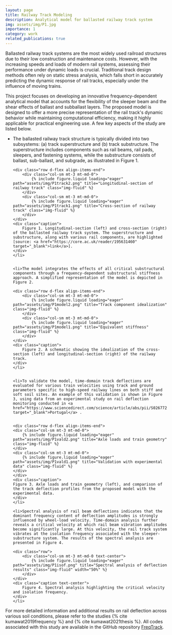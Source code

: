 ```yaml
---
layout: page
title: Railway Track Modeling
description: Analytical model for ballasted railway track system
img: assets/img/P1.jpg
importance: 1
category: work
related_publications: true
---
```


Ballasted railway track systems are the most widely used railroad structures due to their low construction and maintenance costs. However, with the increasing speeds and loads of modern rail systems, assessing their performance under dynamic loads is crucial. Traditional track design methods often rely on static stress analysis, which falls short in accurately predicting the dynamic response of rail tracks, especially under the influence of moving trains.

This project focuses on developing an innovative frequency-dependent analytical model that accounts for the flexibility of the sleeper beam and the shear effects of ballast and subballast layers. The proposed model is designed to offer a more precise representation of the rail track's dynamic behavior while maintaining computational efficiency, making it highly applicable for practical engineering use. A few key aspects of the study are listed below. 
<ul>
    <li>The ballasted railway track structure is typically divided into two subsystems: (a) track superstructure and (b) track substructure. The superstructure includes components such as rail beams, rail pads, sleepers, and fastening systems, while the substructure consists of ballast, sub-ballast, and subgrade, as illustrated in Figure 1.

    <div class="row d-flex align-items-end">
        <div class="col-sm mt-3 mt-md-0">
            {% include figure.liquid loading="eager" path="assets/img/P1track2.png" title="Longitudinal-section of railway track" class="img-fluid" %}
        </div>
        <div class="col-sm mt-3 mt-md-0">
            {% include figure.liquid loading="eager" path="assets/img/P1track1.png" title="Cross-section of railway track" class="img-fluid" %}
        </div>
    </div>
    <div class="caption">
        Figure 1. Longitudinal-section (left) and cross-section (right) of the ballasted railway track system. The superstructure and substructure, along with various rail components, are highlighted [source: <a href="https://core.ac.uk/reader/195631460" target="_blank">link</a>].
    </div>
    </li>


    <li>The model integrates the effects of all critical substructural components through a frequency-dependent substructural stiffness approach. A simplified representation of the model is depicted in Figure 2.

    <div class="row d-flex align-items-end">
        <div class="col-sm mt-3 mt-md-0">
            {% include figure.liquid loading="eager" path="assets/img/P1model2.png" title="Track component idealization" class="img-fluid" %}
        </div>
        <div class="col-sm mt-3 mt-md-0">
            {% include figure.liquid loading="eager" path="assets/img/P1model1.png" title="Equivalent stiffness" class="img-fluid" %}
        </div>
    </div>
    <div class="caption">
        Figure 2. A schematic showing the idealization of the cross-section (left) and longitudinal-section (right) of the railway track.
    </div>
    </li>


    <li>To validate the model, time-domain track deflections are evaluated for various train velocities using track and ground parameters specific to high-speed railway lines on both stiff and soft soil sites. An example of this validation is shown in Figure 3, using data from an experimental study on rail deflection monitoring conducted in <a href="https://www.sciencedirect.com/science/article/abs/pii/S0267726116302251" target="_blank">Portugal</a> .
    

    <div class="row d-flex align-items-end">
    <div class="col-sm mt-3 mt-md-0">
        {% include figure.liquid loading="eager" path="assets/img/P1vald2.png" title="Axle loads and train geometry" class="img-fluid" %}
    </div>
    <div class="col-sm mt-3 mt-md-0">
        {% include figure.liquid loading="eager" path="assets/img/P1vald1.png" title="Validation with experimental data" class="img-fluid" %}
    </div>
    </div>
    <div class="caption">
    Figure 3. Axle loads and train geometry (left), and comparison of the track deflection profiles from the proposed model with the experimental data.
    </div>
    </li>

    <li>Spectral analysis of rail beam deflections indicates that the dominant frequency content of deflection amplitudes is strongly influenced by wheel-load velocity. Time-domain analysis further reveals a critical velocity at which rail beam vibration amplitudes become significantly large. At this velocity, the rail track system vibrates at the isolation frequency associated with the sleeper-substructure system. The results of the spectral analysis are presented in Figure 4.

    <div class="row">
        <div class="col-sm mt-3 mt-md-0 text-center">
            {% include figure.liquid loading="eager" path="assets/img/P1isof.png" title="Spectral analysis of deflection results" class="img-fluid" width="50%" %}
        </div>
    </div>
    <div class="caption text-center">
        Figure 4. Spectral analysis highlighting the critical velocity and isolation frequency.
    </div>
    </li>
</ul>

For more detailed information and additional results on rail deflection across various soil conditions, please refer to the studies {% cite kumawat2019frequency %} and {% cite kumawat2021thesis %}. All codes associated with this study are available in the GitHub repository <a href="https://github.com/Aditi-Kumawat/FreqTrack" target="_blank">FreqTrack</a>.

